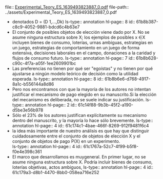 file:: [Experimental_Teory_ES_1639493823887_0.pdf](../assets/Experimental_Teory_ES_1639493823887_0.pdf)
file-path:: ../assets/Experimental_Teory_ES_1639493823887_0.pdf

- denotados D = (D 1,...,Dk)
  ls-type:: annotation
  hl-page:: 8
  id:: 61b8b387-c8c9-4052-9881-bdcd6c4b63e7
- El  conjunto  de  posibles objetos  de  elección  viene dado  por X.  No  se  asume  ninguna estructura sobre X; los ejemplos de posibles x ∈X incluyen bienes de consumo, loterías, urnas ambiguas, estrategias en un juego, estrategias de comportamiento en un juego de forma  extensiva,  decisiones  laborales  en  el  campo,  donaciones  a  la  caridad  y  flujos  de consumo futuro.
  ls-type:: annotation
  hl-page:: 7
  id:: 61b8b628-c90c-4f7a-a05f-1ee2609901bc
- Las preferencias no tienen por qué ser "egoístas"  y  no  tienen  por  qué  ajustarse  a  ningún  modelo  teórico  de  decisión  como  la utilidad esperada.
  ls-type:: annotation
  hl-page:: 8
  id:: 61b8b6e6-d768-4917-8a1c-b556144a8d86
- Pero nos encontramos con que la mayoría de los autores no intentan justificar el mecanismo de pago elegido en su manuscrito.Si la elección del mecanismo es deliberada, no se suele indicar su justificación.
  ls-type:: annotation
  hl-page:: 2
  id:: 61c14f88-9b3b-45f2-a190-d5be3e56b978
- Sólo el 23% de los autores justifican explícitamente su mecanismo dentro del manuscrito, y la mayoría lo hace sólo brevemente.
  ls-type:: annotation
  hl-page:: 4
  id:: 61c174c1-4bae-466f-8269-912f9481f6c4
- la idea más importante de nuestro análisis es que hay que distinguir cuidadosamente entre el conjunto de objetos de elección X y el conjunto de objetos de pago P(X)  en  un  experimento.  
  ls-type:: annotation
  hl-page:: 4
  id:: 61c1767a-52c7-4f99-b5f8-f0e4e398c361
- El  marco  que  desarrollamos  es  muygeneral.  En  primer  lugar,  no  se  asume  ninguna estructura sobre X. Podría incluir bienes de consumo, loterías objetivas, actos ambiguos, 
  ls-type:: annotation
  hl-page:: 4
  id:: 61c179a3-d8b1-4470-8bb0-058ea716e252